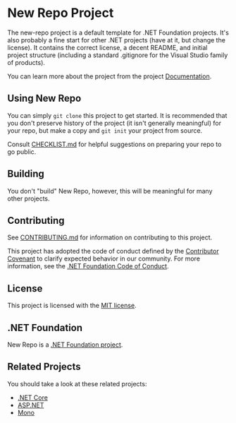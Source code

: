 # New Repo Project

The new-repo project is a default template for .NET Foundation projects. It's also probably a fine start for other .NET projects (have at it, but change the license). It contains the correct license, a decent README, and initial project structure (including a standard .gitignore for the Visual Studio family of products).

You can learn more about the project from the project [Documentation](Documentation).

## Using New Repo

You can simply `git clone` this project to get started. It is recommended that you don't preserve history of the project (it isn't generally meaningful) for your repo, but make a copy and `git init` your project from source.

Consult [CHECKLIST.md](CHECKLIST.md) for helpful suggestions on preparing your repo to go public.

## Building

You don't "build" New Repo, however, this will be meaningful for many other projects.

## Contributing

See [CONTRIBUTING.md](CONTRIBUTING.md) for information on contributing to this project.

This project has adopted the code of conduct defined by the [Contributor Covenant](http://contributor-covenant.org/) 
to clarify expected behavior in our community. For more information, see the [.NET Foundation Code of Conduct](http://www.dotnetfoundation.org/code-of-conduct).

## License

This project is licensed with the [MIT license](LICENSE).

## .NET Foundation

New Repo is a [.NET Foundation project](https://dotnetfoundation.org/projects).

## Related Projects

You should take a look at these related projects:

- [.NET Core](https://github.com/dotnet/core)
- [ASP.NET](https://github.com/aspnet)
- [Mono](https://github.com/mono)
